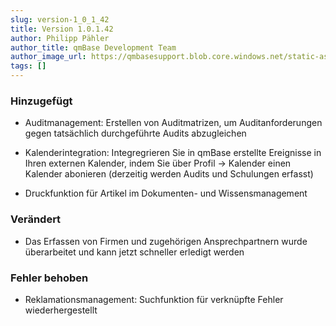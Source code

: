 ```yaml
---
slug: version-1_0_1_42
title: Version 1.0.1.42
author: Philipp Pähler
author_title: qmBase Development Team
author_image_url: https://qmbasesupport.blob.core.windows.net/static-assets/img/persons/paehler_round.png
tags: []
---
```

### Hinzugefügt

*   Auditmanagement: Erstellen von Auditmatrizen, um Auditanforderungen gegen tatsächlich durchgeführte Audits abzugleichen

*   Kalenderintegration: Integregrieren Sie in qmBase erstellte Ereignisse in Ihren externen Kalender, indem Sie über Profil -> Kalender einen Kalender abonieren (derzeitig werden Audits und Schulungen erfasst)

*   Druckfunktion für Artikel im Dokumenten- und Wissensmanagement

### Verändert

*   Das Erfassen von Firmen und zugehörigen Ansprechpartnern wurde überarbeitet und kann jetzt schneller erledigt werden

### Fehler behoben

*   Reklamationsmanagement: Suchfunktion für verknüpfte Fehler wiederhergestellt
